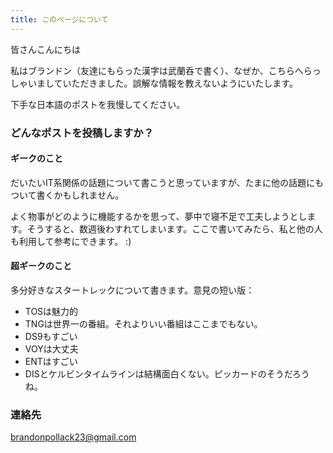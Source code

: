 ```yaml
---
title: このページについて
---
```

皆さんこんにちは

私はブランドン（友達にもらった漢字は武蘭呑で書く）、なぜか、こちらへらっしゃいましていただきました。誤解な情報を教えないようにいたします。

下手な日本語のポストを我慢してください。

### どんなポストを投稿しますか？

#### ギークのこと

だいたいIT系関係の話題について書こうと思っていますが、たまに他の話題にもついて書くかもしれません。

よく物事がどのように機能するかを思って、夢中で寝不足で工夫しようとします。そうすると、数週後わすれてしまいます。ここで書いてみたら、私と他の人も利用して参考にできます。 :)

#### 超ギークのこと

多分好きなスタートレックについて書きます。意見の短い版：

* TOSは魅力的
* TNGは世界一の番組。それよりいい番組はここまでもない。
* DS9もすごい
* VOYは大丈夫
* ENTはすごい
* DISとケルビンタイムラインは結構面白くない。ピッカードのそうだろうね。

### 連絡先

[brandonpollack23@gmail.com](mailto:brandonpollack23@gmail.com)